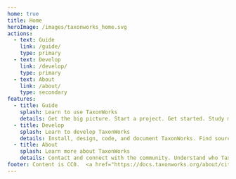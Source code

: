 ```yaml
---
home: true
title: Home
heroImage: /images/taxonworks_home.svg
actions: 
  - text: Guide
    link: /guide/
    type: primary
  - text: Develop
    link: /develop/
    type: primary
  - text: About
    link: /about/
    type: secondary
features:
  - title: Guide
    splash: Learn to use TaxonWorks 
    details: Get the big picture. Start a project. Get started. Study manuals, watch videos, get tips, learn best practices from SOPs, answer "How do I?" from FAQs, mobilize data with import and export, conect workflows with the API. Request features, file bug reports.
  - title: Develop
    splash: Learn to develop TaxonWorks
    details: Install, design, code, and document TaxonWorks. Find source-code, data-models and technical documentation. Issue tracking. Build this site!
  - title: About
    splash: Learn more about TaxonWorks
    details: Contact and connect with the community. Understand who TaxonWorks is for. Cite the project. Find users, their data, and examples of use. Read about its past, present and future. More about biodiversity informatics.
footer: Content is CC0.  <a href="https://docs.taxonworks.org/about/citing-taxonworks.html">Please consider citation</a>.
---
```

